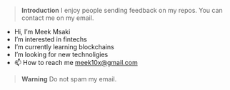 > **Introduction**
> I enjoy people sending feedback on my repos. You can contact me on my email. 
- Hi, I’m Meek Msaki
- I’m interested in fintechs
- I’m currently learning blockchains 
- I’m looking for new technoligies
- 📫 How to reach me meek10x@gmail.com

> **Warning**
> Do not spam my email.

